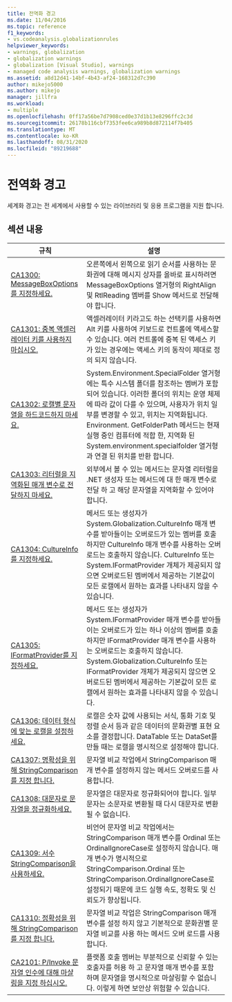 ```yaml
---
title: 전역화 경고
ms.date: 11/04/2016
ms.topic: reference
f1_keywords:
- vs.codeanalysis.globalizationrules
helpviewer_keywords:
- warnings, globalization
- globalization warnings
- globalization [Visual Studio], warnings
- managed code analysis warnings, globalization warnings
ms.assetid: a8d12d41-14bf-4b43-af24-168312d7c390
author: mikejo5000
ms.author: mikejo
manager: jillfra
ms.workload:
- multiple
ms.openlocfilehash: 0ff17a56be7d7908ced0e37d1b13e8296ffc2c3d
ms.sourcegitcommit: 26178b116cbf7353fee6ca989b8d872114f7b405
ms.translationtype: MT
ms.contentlocale: ko-KR
ms.lasthandoff: 08/31/2020
ms.locfileid: "89219688"
---
```

# <a name="globalization-warnings"></a>전역화 경고
세계화 경고는 전 세계에서 사용할 수 있는 라이브러리 및 응용 프로그램을 지원 합니다.

## <a name="in-this-section"></a>섹션 내용

|규칙|설명|
|----------|-----------------|
|[CA1300: MessageBoxOptions를 지정하세요.](../code-quality/ca1300.md)|오른쪽에서 왼쪽으로 읽기 순서를 사용하는 문화권에 대해 메시지 상자를 올바로 표시하려면 MessageBoxOptions 열거형의 RightAlign 및 RtlReading 멤버를 Show 메서드로 전달해야 합니다.|
|[CA1301: 중복 액셀러레이터 키를 사용하지 마십시오.](../code-quality/ca1301.md)|액셀러레이터 키라고도 하는 선택키를 사용하면 Alt 키를 사용하여 키보드로 컨트롤에 액세스할 수 있습니다. 여러 컨트롤에 중복 된 액세스 키가 있는 경우에는 액세스 키의 동작이 제대로 정의 되지 않습니다.|
|[CA1302: 로캘별 문자열을 하드코드하지 마세요.](../code-quality/ca1302.md)|System.Environment.SpecialFolder 열거형에는 특수 시스템 폴더를 참조하는 멤버가 포함되어 있습니다. 이러한 폴더의 위치는 운영 체제에 따라 값이 다를 수 있으며, 사용자가 위치 일부를 변경할 수 있고, 위치는 지역화됩니다. Environment. GetFolderPath 메서드는 현재 실행 중인 컴퓨터에 적합 한, 지역화 된 System.environment.specialfolder 열거형과 연결 된 위치를 반환 합니다.|
|[CA1303: 리터럴을 지역화된 매개 변수로 전달하지 마세요.](../code-quality/ca1303.md)|외부에서 볼 수 있는 메서드는 문자열 리터럴을 .NET 생성자 또는 메서드에 대 한 매개 변수로 전달 하 고 해당 문자열을 지역화할 수 있어야 합니다.|
|[CA1304: CultureInfo를 지정하세요.](../code-quality/ca1304.md)|메서드 또는 생성자가 System.Globalization.CultureInfo 매개 변수를 받아들이는 오버로드가 있는 멤버를 호출하지만 CultureInfo 매개 변수를 사용하는 오버로드는 호출하지 않습니다. CultureInfo 또는 System.IFormatProvider 개체가 제공되지 않으면 오버로드된 멤버에서 제공하는 기본값이 모든 로캘에서 원하는 효과를 나타내지 않을 수 있습니다.|
|[CA1305: IFormatProvider를 지정하세요.](../code-quality/ca1305.md)|메서드 또는 생성자가 System.IFormatProvider 매개 변수를 받아들이는 오버로드가 있는 하나 이상의 멤버를 호출하지만 IFormatProvider 매개 변수를 사용하는 오버로드는 호출하지 않습니다. System.Globalization.CultureInfo 또는 IFormatProvider 개체가 제공되지 않으면 오버로드된 멤버에서 제공하는 기본값이 모든 로캘에서 원하는 효과를 나타내지 않을 수 있습니다.|
|[CA1306: 데이터 형식에 맞는 로캘을 설정하세요.](../code-quality/ca1306.md)|로캘은 숫자 값에 사용되는 서식, 통화 기호 및 정렬 순서 등과 같은 데이터의 문화권별 표현 요소를 결정합니다. DataTable 또는 DataSet를 만들 때는 로캘을 명시적으로 설정해야 합니다.|
|[CA1307: 명확성을 위해 StringComparison를 지정 합니다.](../code-quality/ca1307.md)|문자열 비교 작업에서 StringComparison 매개 변수를 설정하지 않는 메서드 오버로드를 사용합니다.|
|[CA1308: 대문자로 문자열을 정규화하세요.](../code-quality/ca1308.md)|문자열은 대문자로 정규화되어야 합니다. 일부 문자는 소문자로 변환될 때 다시 대문자로 변환될 수 없습니다.|
|[CA1309: 서수 StringComparison을 사용하세요.](../code-quality/ca1309.md)|비언어 문자열 비교 작업에서는 StringComparison 매개 변수를 Ordinal 또는 OrdinalIgnoreCase로 설정하지 않습니다. 매개 변수가 명시적으로 StringComparison.Ordinal 또는 StringComparison.OrdinalIgnoreCase로 설정되기 때문에 코드 실행 속도, 정확도 및 신뢰도가 향상됩니다.|
|[CA1310: 정확성을 위해 StringComparison를 지정 합니다.](../code-quality/ca1310.md)|문자열 비교 작업은 StringComparison 매개 변수를 설정 하지 않고 기본적으로 문화권별 문자열 비교를 사용 하는 메서드 오버 로드를 사용 합니다.|
|[CA2101: P/Invoke 문자열 인수에 대해 마샬링을 지정 하십시오.](../code-quality/ca2101.md)|플랫폼 호출 멤버는 부분적으로 신뢰할 수 있는 호출자를 허용 하 고 문자열 매개 변수를 포함 하며 문자열을 명시적으로 마샬링할 수 없습니다. 이렇게 하면 보안상 위험할 수 있습니다.|
